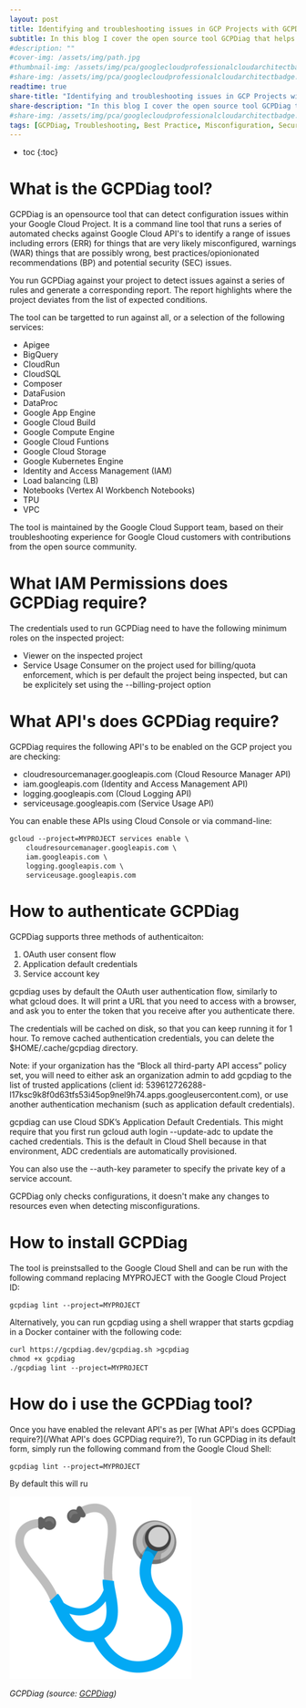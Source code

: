 ```yaml
---
layout: post
title: Identifying and troubleshooting issues in GCP Projects with GCPDiag.
subtitle: In this blog I cover the open source tool GCPDiag that helps identify misconfigurations and best practices across a range of Google Cloud offerings including GCE, GKE, BiqQuery...
#description: ""
#cover-img: /assets/img/path.jpg
#thumbnail-img: /assets/img/pca/googlecloudprofessionalcloudarchitectbadge.png
#share-img: /assets/img/pca/googlecloudprofessionalcloudarchitectbadge.png
readtime: true
share-title: "Identifying and troubleshooting issues in GCP Projects with GCP Diag"
share-description: "In this blog I cover the open source tool GCPDiag that helps identify misconfigurations and best practices across a range of Google Cloud offerings including GCE, GKE, BiqQuery..."
#share-img: /assets/img/pca/googlecloudprofessionalcloudarchitectbadge.png
tags: [GCPDiag, Troubleshooting, Best Practice, Misconfiguration, Security]
---
```


* toc
{:toc}

# What is the GCPDiag tool?
GCPDiag is an opensource tool that can detect configuration issues within your Google Cloud Project. It is a command line tool that runs a series of automated checks against Google Cloud API's to identify a range of issues including errors (ERR) for things that are very likely misconfigured, warnings (WAR) things that are possibly wrong, best practices/opionionated recommendations (BP) and potential security (SEC) issues. 

You run GCPDiag against your project to detect issues against a series of rules and generate a corresponding report. The report highlights where the project deviates from the list of expected conditions.

The tool can be targetted to run against all, or a selection of the following services:

- Apigee
- BigQuery
- CloudRun
- CloudSQL
- Composer
- DataFusion
- DataProc
- Google App Engine
- Google Cloud Build
- Google Compute Engine
- Google Cloud Funtions
- Google Cloud Storage
- Google Kubernetes Engine
- Identity and Access Management (IAM)
- Load balancing (LB)
- Notebooks (Vertex AI Workbench Notebooks)
- TPU
- VPC

The tool is maintained by the Google Cloud Support team, based on their troubleshooting experience for Google Cloud customers with contributions from the open source community.

# What IAM Permissions does GCPDiag require?
The credentials used to run GCPDiag need to have the following minimum roles on the inspected project:

- Viewer on the inspected project
- Service Usage Consumer on the project used for billing/quota enforcement, which is per default the project being inspected, but can be explicitely set using the --billing-project option

# What API's does GCPDiag require?
GCPDiag requires the following API's to be enabled on the GCP project you are checking:

- cloudresourcemanager.googleapis.com (Cloud Resource Manager API)
- iam.googleapis.com (Identity and Access Management API)
- logging.googleapis.com (Cloud Logging API)
- serviceusage.googleapis.com (Service Usage API)

You can enable these APIs using Cloud Console or via command-line:

```
gcloud --project=MYPROJECT services enable \
    cloudresourcemanager.googleapis.com \
    iam.googleapis.com \
    logging.googleapis.com \
    serviceusage.googleapis.com
```

# How to authenticate GCPDiag
GCPDiag supports three methods of authenticaiton:

1.  OAuth user consent flow
2.  Application default credentials
3.  Service account key

gcpdiag uses by default the OAuth user authentication flow, similarly to what gcloud does. It will print a URL that you need to access with a browser, and ask you to enter the token that you receive after you authenticate there.

The credentials will be cached on disk, so that you can keep running it for 1 hour. To remove cached authentication credentials, you can delete the $HOME/.cache/gcpdiag directory.

Note: if your organization has the “Block all third-party API access” policy set, you will need to either ask an organization admin to add gcpdiag to the list of trusted applications (client id: 539612726288-l17ksc9k8f0d63tfs53i45op9nel9h74.apps.googleusercontent.com), or use another authentication mechanism (such as application default credentials).

gcpdiag can use Cloud SDK’s Application Default Credentials. This might require that you first run gcloud auth login --update-adc to update the cached credentials. This is the default in Cloud Shell because in that environment, ADC credentials are automatically provisioned.

You can also use the --auth-key parameter to specify the private key of a service account.




GCPDiag only checks configurations, it doesn't make any changes to resources even when detecting misconfigurations. 


# How to install GCPDiag
The tool is preinstsalled to the Google Cloud Shell and can be run with the following command replacing MYPROJECT with the Google Cloud Project ID:

```
gcpdiag lint --project=MYPROJECT
```

Alternatively, you can run gcpdiag using a shell wrapper that starts gcpdiag in a Docker container with the following code:

```
curl https://gcpdiag.dev/gcpdiag.sh >gcpdiag
chmod +x gcpdiag
./gcpdiag lint --project=MYPROJECT
```


# How do i use the GCPDiag tool?

Once you have enabled the relevant API's as per [What API's does GCPDiag require?](/What API's does GCPDiag require?), To run GCPDiag in its default form, simply run the following command from the Google Cloud Shell:

```
gcpdiag lint --project=MYPROJECT
```

By default this will ru

![GCPDiag Open Source Tool](/assets/img/gcpdiag/gcpdiag-stethoscope.png "GCPDiag Open Source Tool")
 
*GCPDiag (source: [GCPDiag](https://gcpdiag.dev))*
